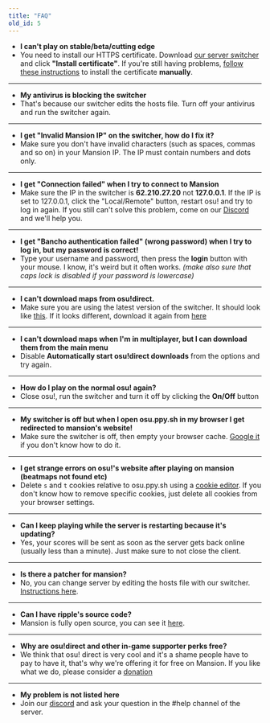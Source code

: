 ```yaml
---
title: "FAQ"
old_id: 5
---
```

- **I can't play on stable/beta/cutting edge**
- You need to install our HTTPS certificate. Download [our server switcher](https://dl.themansions.nl/switcher.exe) and click **"Install certificate"**. If you're still having problems, [follow these instructions](https://osu.themansions.nl/index.php?p=16&id=12) to install the certificate **manually**.

-----------------------

- **My antivirus is blocking the switcher**
- That's because our switcher edits the hosts file. Turn off your antivirus and run the switcher again.

-----------------------

- **I get "Invalid Mansion IP" on the switcher, how do I fix it?**  
- Make sure you don't have invalid characters (such as spaces, commas and so on) in your Mansion IP. The IP must contain numbers and dots only.

-----------------------

- **I get "Connection failed" when I try to connect to Mansion**  
- Make sure the IP in the switcher is **62.210.27.20** not **127.0.0.1**. If the IP is set to 127.0.0.1, click the "Local/Remote" button, restart osu! and try to log in again. If you still can't solve this problem, come on our [Discord](https://discord.gg/EbbMmBR) and we'll help you.

-----------------------

- **I get "Bancho authentication failed" (wrong password) when I try to log in, but my password is correct!**  
- Type your username and password, then press the **login** button with your mouse. I know, it's weird but it often works. *(make also sure that caps lock is disabled if your password is lowercase)*

-----------------------

- **I can't download maps from osu!direct.**
- Make sure you are using the latest version of the switcher. It should look like [this](https://i.imgur.com/FGpmGZo.png). If it looks different, download it again from [here](https://dl.themansions.nl/switcher.exe)

-----------------------

- **I can't download maps when I'm in multiplayer, but I can download them from the main menu**
- Disable **Automatically start osu!direct downloads** from the options and try again.

-----------------------

- **How do I play on the normal osu! again?**
- Close osu!, run the switcher and turn it off by clicking the **On/Off** button

-----------------------

- **My switcher is off but when I open osu.ppy.sh in my browser I get redirected to mansion's website!**
- Make sure the switcher is off, then empty your browser cache. [Google it](http://lmgtfy.com/?q=How+to+empty+browser+cache) if you don't know how to do it.

-----------------------

- **I get strange errors on osu!'s website after playing on mansion (beatmaps not found etc)**
- Delete `s` and `t` cookies relative to osu.ppy.sh using a [cookie editor](https://chrome.google.com/webstore/detail/editthiscookie/fngmhnnpilhplaeedifhccceomclgfbg). If you don't know how to remove specific cookies, just delete all cookies from your browser settings.

-----------------------

- **Can I keep playing while the server is restarting because it's updating?**
- Yes, your scores will be sent as soon as the server gets back online (usually less than a minute). Just make sure to not close the client.

-----------------------

- **Is there a patcher for mansion?**
- No, you can change server by editing the hosts file with our switcher. [Instructions here](https://osu.themansions.nl/doc/1).

-----------------------

- **Can I have ripple's source code?**
-  Mansion is fully open source, you can see it [here](https://github.com/Mansions).

-----------------------

- **Why are osu!direct and other in-game supporter perks free?**
- We think that osu! direct is very cool and it's a shame people have to pay to have it, that's why we're offering it for free on Mansion. If you like what we do, please consider a [donation](/donate)

-----------------------

- **My problem is not listed here**
- Join our [discord](https://discord.gg/EbbMmBR) and ask your question in the #help channel of the server.